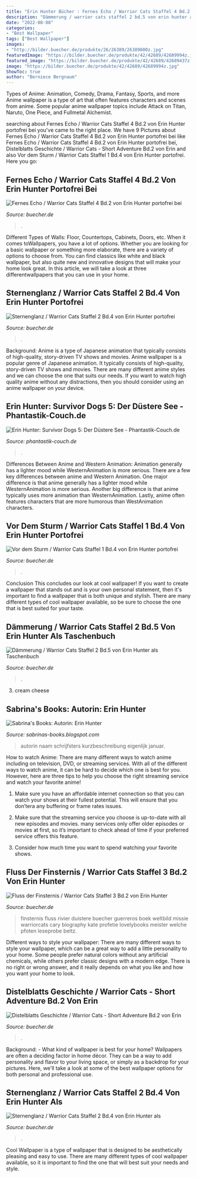 ```yaml
---
title: "Erin Hunter Bücher : Fernes Echo / Warrior Cats Staffel 4 Bd.2 Von Erin Hunter Portofrei Bei"
description: "Dämmerung / warrior cats staffel 2 bd.5 von erin hunter als taschenbuch"
date: "2022-08-08"
categories:
- "Best Wallpaper"
tags: ["Best Wallpaper"]
images:
- "http://bilder.buecher.de/produkte/26/26389/26389800z.jpg"
featuredImage: "https://bilder.buecher.de/produkte/42/42689/42689994z.jpg"
featured_image: "https://bilder.buecher.de/produkte/42/42689/42689437z.jpg"
image: "https://bilder.buecher.de/produkte/42/42689/42689994z.jpg"
ShowToc: true
author: "Berniece Bergnaum"
---
```



Types of Anime: Animation, Comedy, Drama, Fantasy, Sports, and more
Anime wallpaper is a type of art that often features characters and scenes from anime. Some popular anime wallpaper topics include Attack on Titan, Naruto, One Piece, and Fullmetal Alchemist.

	

		
searching about Fernes Echo / Warrior Cats Staffel 4 Bd.2 von Erin Hunter portofrei bei you've came to the right place. We have 9 Pictures about Fernes Echo / Warrior Cats Staffel 4 Bd.2 von Erin Hunter portofrei bei like Fernes Echo / Warrior Cats Staffel 4 Bd.2 von Erin Hunter portofrei bei, Distelblatts Geschichte / Warrior Cats - Short Adventure Bd.2 von Erin and also Vor dem Sturm / Warrior Cats Staffel 1 Bd.4 von Erin Hunter portofrei. Here you go:
		
    
## Fernes Echo / Warrior Cats Staffel 4 Bd.2 Von Erin Hunter Portofrei Bei

<img loading=lazy src="http://bilder.buecher.de/produkte/40/40082/40082556z.jpg" onerror="this.onerror=null;this.src='https://tse3.mm.bing.net/th?id=OIP.uYozTVt3hKGjTup53RCMtgAAAA&amp;pid=15.1';" alt="Fernes Echo / Warrior Cats Staffel 4 Bd.2 von Erin Hunter portofrei bei">

_Source: buecher.de_

>. 

	

Different Types of Walls: Floor, Countertops, Cabinets, Doors, etc.
When it comes toWallpapers, you have a lot of options. Whether you are looking for a basic wallpaper or something more elaborate, there are a variety of options to choose from. You can find classics like white and black wallpaper, but also quite new and innovative designs that will make your home look great. In this article, we will take a look at three differentwallpapers that you can use in your home.

    
## Sternenglanz / Warrior Cats Staffel 2 Bd.4 Von Erin Hunter Portofrei

<img loading=lazy src="https://bilder.buecher.de/produkte/33/33401/33401712z.jpg" onerror="this.onerror=null;this.src='https://tse3.mm.bing.net/th?id=OIP.J-nXKLSYsbPhVyD6shPjHwAAAA&amp;pid=15.1';" alt="Sternenglanz / Warrior Cats Staffel 2 Bd.4 von Erin Hunter portofrei">

_Source: buecher.de_

>. 

	

Background: Anime is a type of Japanese animation that typically consists of high-quality, story-driven TV shows and movies.
Anime wallpaper is a popular genre of Japanese animation. It typically consists of high-quality, story-driven TV shows and movies. There are many different anime styles and we can choose the one that suits our needs. If you want to watch high quality anime without any distractions, then you should consider using an anime wallpaper on your device.

    
## Erin Hunter: Survivor Dogs 5: Der Düstere See - Phantastik-Couch.de

<img loading=lazy src="https://www.phantastik-couch.de/fileadmin/user_upload/Survivor_Dogs_5.jpg" onerror="this.onerror=null;this.src='https://tse4.mm.bing.net/th?id=OIP.H0AI83O59-P7XA9r3YdUMAHaLE&amp;pid=15.1';" alt="Erin Hunter: Survivor Dogs 5: Der Düstere See - Phantastik-Couch.de">

_Source: phantastik-couch.de_

>. 

	

Differences Between Anime and Western Animation: Animation generally has a lighter mood while WesternAnimation is more serious.
There are a few key differences between anime and Western Animation. One major difference is that anime generally has a lighter mood while WesternAnimation is more serious. Another big difference is that anime typically uses more animation than WesternAnimation. Lastly, anime often features characters that are more humorous than WestAnimation characters.

    
## Vor Dem Sturm / Warrior Cats Staffel 1 Bd.4 Von Erin Hunter Portofrei

<img loading=lazy src="http://bilder.buecher.de/produkte/26/26389/26389800z.jpg" onerror="this.onerror=null;this.src='https://tse4.mm.bing.net/th?id=OIP.IoI2XiCdBuJtUM0v0TEPMwAAAA&amp;pid=15.1';" alt="Vor dem Sturm / Warrior Cats Staffel 1 Bd.4 von Erin Hunter portofrei">

_Source: buecher.de_

>. 

	

Conclusion
This concludes our look at cool wallpaper! If you want to create a wallpaper that stands out and is your own personal statement, then it's important to find a wallpaper that is both unique and stylish. There are many different types of cool wallpaper available, so be sure to choose the one that is best suited for your taste.

    
## Dämmerung / Warrior Cats Staffel 2 Bd.5 Von Erin Hunter Als Taschenbuch

<img loading=lazy src="https://bilder.buecher.de/produkte/42/42689/42689437z.jpg" onerror="this.onerror=null;this.src='https://tse3.mm.bing.net/th?id=OIP.siawarMmgg3YcBzqJ83-eAAAAA&amp;pid=15.1';" alt="Dämmerung / Warrior Cats Staffel 2 Bd.5 von Erin Hunter als Taschenbuch">

_Source: buecher.de_

>. 

	

3. cream cheese 

    
## Sabrina&#039;s Books: Autorin: Erin Hunter

<img loading=lazy src="https://3.bp.blogspot.com/-AVNhfo5H4k8/TwdV-x3BlBI/AAAAAAAAAnM/nUpt5T1OR3I/s1600/Erin+hunter.png" onerror="this.onerror=null;this.src='https://tse2.mm.bing.net/th?id=OIP.hHVpOwuymiOxqS2C1xj4pgHaIC&amp;pid=15.1';" alt="Sabrina&#039;s Books: Autorin: Erin Hunter">

_Source: sabrinas-books.blogspot.com_

>autorin naam schrijfsters kurzbeschreibung eigenlijk januar. 

	

How to watch Anime: There are many different ways to watch anime including on television, DVD, or streaming services.
With all of the different ways to watch anime, it can be hard to decide which one is best for you. However, here are three tips to help you choose the right streaming service and watch your favorite anime!
1. Make sure you have an affordable internet connection so that you can watch your shows at their fullest potential. This will ensure that you don’tera any buffering or frame rates issues.

2. Make sure that the streaming service you choose is up-to-date with all new episodes and movies. many services only offer older episodes or movies at first, so it’s important to check ahead of time if your preferred service offers this feature.

3. Consider how much time you want to spend watching your favorite shows.

    
## Fluss Der Finsternis / Warrior Cats Staffel 3 Bd.2 Von Erin Hunter

<img loading=lazy src="http://bilder.buecher.de/produkte/35/35545/35545543z.jpg" onerror="this.onerror=null;this.src='https://tse1.mm.bing.net/th?id=OIP.WAH2ANP8rFOIl_9jT6tQlQAAAA&amp;pid=15.1';" alt="Fluss der Finsternis / Warrior Cats Staffel 3 Bd.2 von Erin Hunter">

_Source: buecher.de_

>finsternis fluss rivier duistere buecher guerreros boek weltbild missie warriorcats cary biography kate profetie lovelybooks meister welche pfoten leseprobe beltz. 

	

Different ways to style your wallpaper:
There are many different ways to style your wallpaper, which can be a great way to add a little personality to your home. Some people prefer natural colors without any artificial chemicals, while others prefer classic designs with a modern edge. There is no right or wrong answer, and it really depends on what you like and how you want your home to look.

    
## Distelblatts Geschichte / Warrior Cats - Short Adventure Bd.2 Von Erin

<img loading=lazy src="http://bilder.buecher.de/produkte/44/44188/44188161z.jpg" onerror="this.onerror=null;this.src='https://tse2.mm.bing.net/th?id=OIP.70-62ZhOLKrZZci0NyIpIgAAAA&amp;pid=15.1';" alt="Distelblatts Geschichte / Warrior Cats - Short Adventure Bd.2 von Erin">

_Source: buecher.de_

>. 

	

Background: - What kind of wallpaper is best for your home?
Wallpapers are often a deciding factor in home décor. They can be a way to add personality and flavor to your living space, or simply as a backdrop for your pictures. Here, we'll take a look at some of the best wallpaper options for both personal and professional use.

    
## Sternenglanz / Warrior Cats Staffel 2 Bd.4 Von Erin Hunter Als

<img loading=lazy src="https://bilder.buecher.de/produkte/42/42689/42689994z.jpg" onerror="this.onerror=null;this.src='https://tse4.mm.bing.net/th?id=OIP.CWMrCPZBdWKY5aoR5BIaEgAAAA&amp;pid=15.1';" alt="Sternenglanz / Warrior Cats Staffel 2 Bd.4 von Erin Hunter als">

_Source: buecher.de_

>. 

	

Cool Wallpaper is a type of wallpaper that is designed to be aesthetically pleasing and easy to use. There are many different types of cool wallpaper available, so it is important to find the one that will best suit your needs and style.

